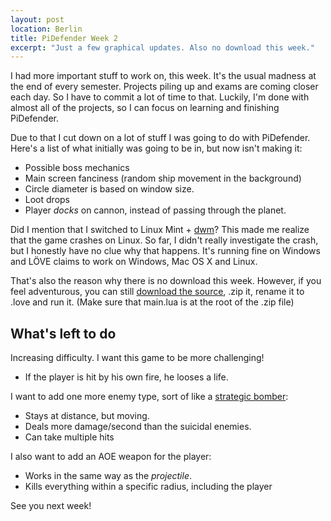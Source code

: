 ```yaml
---
layout: post
location: Berlin
title: PiDefender Week 2
excerpt: "Just a few graphical updates. Also no download this week."
---
```


I had more important stuff to work on, this week. It's the usual madness at the end of every semester. Projects piling up and exams are coming closer each day. So I have to commit a lot of time to that. Luckily, I'm done with almost all of the projects, so I can focus on learning and finishing PiDefender. 

Due to that I cut down on a lot of stuff I was going to do with PiDefender. Here's a list of what initially was going to be in, but now isn't making it:
 
 * Possible boss mechanics
 * Main screen fanciness (random ship movement in the background)
 * Circle diameter is based on window size.
 * Loot drops
 * Player *docks* on cannon, instead of passing through the planet.


Did I mention that I switched to Linux Mint + [dwm](http://dwm.suckless.org/)? This made me realize that the game crashes on Linux. So far, I didn't really investigate the crash, but I honestly have no clue why that happens. It's running fine on Windows and LÖVE claims to work on Windows, Mac OS X and Linux. 

That's also the reason why there is no download this week. However, if you feel adventurous, you can still [download the source](https://gitlab.com/phansch/pidefender/repository/archive.zip?ref=master), .zip it, rename it to .love and run it. (Make sure that main.lua is at the root of the .zip file)

## What's left to do ##

Increasing difficulty. I want this game to be more challenging!

 * If the player is hit by his own fire, he looses a life.

I want to add one more enemy type, sort of like a [strategic bomber](http://en.wikipedia.org/wiki/Strategic_bomber):
 
 * Stays at distance, but moving.
 * Deals more damage/second than the suicidal enemies.
 * Can take multiple hits 

I also want to add an AOE weapon for the player:

 * Works in the same way as the *projectile*.
 * Kills everything within a specific radius, including the player

See you next week!
